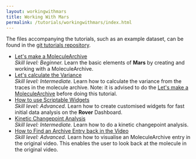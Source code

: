 ```yaml
---
layout: workingwithmars
title: Working With Mars
permalink: /tutorials/workingwithmars/index.html
---
```


The files accompanying the tutorials, such as an example dataset, can be found in the [git tutorials repository](https://github.com/duderstadt-lab/mars-tutorials).

* [Let's make a MoleculeArchive](create-a-Molecule-Archive)  
  _Skill level: Beginner._ Learn the basic elements of **Mars** by creating and working with a MoleculeArchive.
* [Let's calculate the Variance](calculate-var)  
  _Skill level: Intermediate._  Learn how to calculate the variance from the traces in the molecule archive.
  Note: it is advised to do the [Let's make a MoleculeArchive](create-a-Molecule-Archive) before doing this tutorial.
* [How to use Scriptable Widgets](https://duderstadt-lab.github.io/mars-docs/tutorials/workingwithmars/scriptable-widgets)  
  _Skill level: Advanced._  Learn how to create customised widgets for fast initial data analysis on the **Rover** Dashboard.
* [Kinetic Changepoint Analysis](https://duderstadt-lab.github.io/mars-docs/tutorials/workingwithmars/kcpa)  
  _Skill level: Intermediate._  Learn how to do a kinetic changepoint analysis.
* [How to Find an Archive Entry back in the Video](https://duderstadt-lab.github.io/mars-docs/tutorials/workingwithmars/bdv/)  
  _Skill level: Advanced._  Learn how to visualise an MoleculeArchive entry in the original video. This enables the user to look back at the molecule in the original video.

